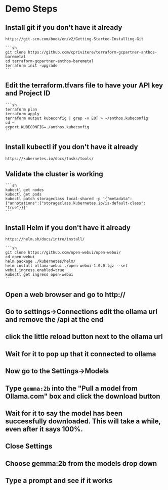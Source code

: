# Demo Steps

## Install git if you don't have it already

    https://git-scm.com/book/en/v2/Getting-Started-Installing-Git

    ```sh
    git clone https://github.com/cprivitere/terraform-gcpartner-anthos-baremetal
    cd terraform-gcpartner-anthos-baremetal
    terraform init -upgrade
    ```

## Edit the terraform.tfvars file to have your API key and Project ID

    ```sh
    terraform plan
    terraform apply
    terraform output kubeconfig | grep -v EOT > ~/anthos.kubeconfig
    cd ~
    export KUBECONFIG=./anthos.kubeconfig
    ```

## Install kubectl if you don't have it already

    https://kubernetes.io/docs/tasks/tools/

## Validate the cluster is working

    ```sh
    kubectl get nodes
    kubectl get pods
    kubectl patch storageclass local-shared -p '{"metadata":{"annotations":{"storageclass.kubernetes.io/is-default-class": "true"}}}'
    ```

## Install Helm if you don't have it already

    https://helm.sh/docs/intro/install/

    ```sh
    git clone https://github.com/open-webui/open-webui/
    cd open-webui
    helm package ./kubernetes/helm/
    helm install ollama-webui ./open-webui-1.0.0.tgz --set webui.ingress.enabled=true
    kubectl get ingress open-webui
    ```

## Open a web browser and go to http://<the address in the output above>

## Go to settings->Connections edit the ollama url and remove the /api at the end

## click the little reload button next to the ollama url

## Wait for it to pop up that it connected to ollama

## Now go to the Settings->Models

## Type `gemma:2b` into the "Pull a model from Ollama.com" box and click the download button

## Wait for it to say the model has been successfully downloaded. This will take a while, even after it says 100%.

## Close Settings

## Choose gemma:2b from the models drop down

## Type a prompt and see if it works
